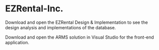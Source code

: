 # EZRental-Inc.

Download and open the EZRental Design & Implementation to see the design analysis and implementations of the database.

Download and open the ARMS solution in Visual Studio for the front-end application. 
